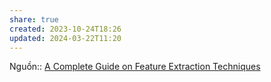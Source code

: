 ```yaml
---
share: true
created: 2023-10-24T18:26
updated: 2024-03-22T11:20
---
```

Nguồn:: [A Complete Guide on Feature Extraction Techniques](https://www.analyticsvidhya.com/blog/2022/05/a-complete-guide-on-feature-extraction-techniques/)
